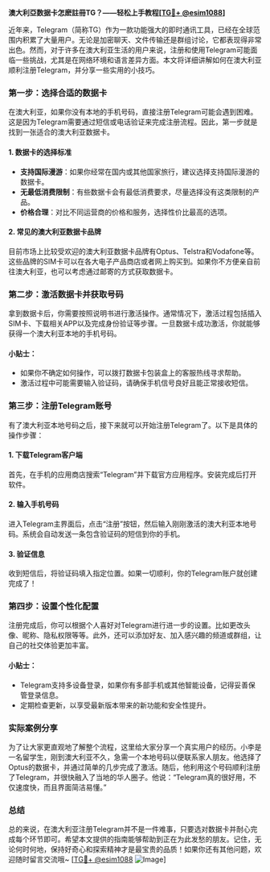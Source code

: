 **澳大利亞数据卡怎麽註冊TG？——轻松上手教程[[TG💪+ @esim1088](https://t.me/s/esim1088)]**

近年来，Telegram（简称TG）作为一款功能强大的即时通讯工具，已经在全球范围内积累了大量用户。无论是加密聊天、文件传输还是群组讨论，它都表现得非常出色。然而，对于许多在澳大利亚生活的用户来说，注册和使用Telegram可能面临一些挑战，尤其是在网络环境和语言差异方面。本文将详细讲解如何在澳大利亚顺利注册Telegram，并分享一些实用的小技巧。

### 第一步：选择合适的数据卡

在澳大利亚，如果你没有本地的手机号码，直接注册Telegram可能会遇到困难。这是因为Telegram需要通过短信或电话验证来完成注册流程。因此，第一步就是找到一张适合的澳大利亚数据卡。

#### 1. 数据卡的选择标准
- **支持国际漫游**：如果你经常在国内或其他国家旅行，建议选择支持国际漫游的数据卡。
- **无最低消费限制**：有些数据卡会有最低消费要求，尽量选择没有这类限制的产品。
- **价格合理**：对比不同运营商的价格和服务，选择性价比最高的选项。

#### 2. 常见的澳大利亚数据卡品牌
目前市场上比较受欢迎的澳大利亚数据卡品牌有Optus、Telstra和Vodafone等。这些品牌的SIM卡可以在各大电子产品商店或者网上购买到。如果你不方便亲自前往澳大利亚，也可以考虑通过邮寄的方式获取数据卡。

### 第二步：激活数据卡并获取号码

拿到数据卡后，你需要按照说明书进行激活操作。通常情况下，激活过程包括插入SIM卡、下载相关APP以及完成身份验证等步骤。一旦数据卡成功激活，你就能够获得一个澳大利亚本地的手机号码。

#### 小贴士：
- 如果你不确定如何操作，可以拨打数据卡包装盒上的客服热线寻求帮助。
- 激活过程中可能需要输入验证码，请确保手机信号良好且能正常接收短信。

### 第三步：注册Telegram账号

有了澳大利亚本地号码之后，接下来就可以开始注册Telegram了。以下是具体的操作步骤：

#### 1. 下载Telegram客户端
首先，在手机的应用商店搜索“Telegram”并下载官方应用程序。安装完成后打开软件。

#### 2. 输入手机号码
进入Telegram主界面后，点击“注册”按钮，然后输入刚刚激活的澳大利亚本地号码。系统会自动发送一条包含验证码的短信到你的手机。

#### 3. 验证信息
收到短信后，将验证码填入指定位置。如果一切顺利，你的Telegram账户就创建完成了！

### 第四步：设置个性化配置

注册完成后，你可以根据个人喜好对Telegram进行进一步的设置。比如更改头像、昵称、隐私权限等等。此外，还可以添加好友、加入感兴趣的频道或群组，让自己的社交体验更加丰富。

#### 小贴士：
- Telegram支持多设备登录，如果你有多部手机或其他智能设备，记得妥善保管登录信息。
- 定期检查更新，以享受最新版本带来的新功能和安全性提升。

### 实际案例分享

为了让大家更直观地了解整个流程，这里给大家分享一个真实用户的经历。小李是一名留学生，刚到澳大利亚不久，急需一个本地号码以便联系家人朋友。他选择了Optus的数据卡，并通过简单的几步完成了激活。随后，他利用这个号码顺利注册了Telegram，并很快融入了当地的华人圈子。他说：“Telegram真的很好用，不仅速度快，而且界面简洁易懂。”

### 总结

总的来说，在澳大利亚注册Telegram并不是一件难事，只要选对数据卡并耐心完成每个环节即可。希望本文提供的指南能够帮助到正在为此发愁的朋友。记住，无论何时何地，保持好奇心和探索精神才是最宝贵的品质！如果你还有其他问题，欢迎随时留言交流哦~ [[TG💪+ @esim1088](https://t.me/s/esim1088) ![Image](https://i.postimg.cc/4NQfJmqS/Snipaste-2025-05-13-00-14-12.png)]